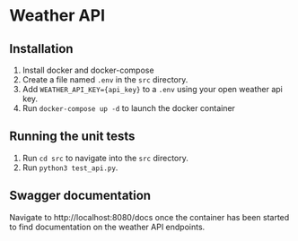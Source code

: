 # Weather API

## Installation
1. Install docker and docker-compose
2. Create a file named `.env` in the `src` directory.
3. Add `WEATHER_API_KEY={api_key}` to a `.env` using your open weather api key.
4. Run `docker-compose up -d` to launch the docker container

## Running the unit tests
1. Run `cd src` to navigate into the `src` directory.
2. Run `python3 test_api.py`.

## Swagger documentation
Navigate to http://localhost:8080/docs once the container has been started to find documentation on the weather API endpoints.
